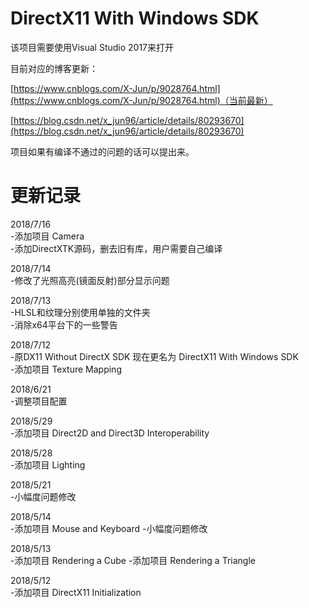 # DirectX11 With Windows SDK

该项目需要使用Visual Studio 2017来打开

目前对应的博客更新：

[https://www.cnblogs.com/X-Jun/p/9028764.html](https://www.cnblogs.com/X-Jun/p/9028764.html)（当前最新）

[https://blog.csdn.net/x_jun96/article/details/80293670](https://blog.csdn.net/x_jun96/article/details/80293670)

项目如果有编译不通过的问题的话可以提出来。

# 更新记录
2018/7/16</br>
-添加项目 Camera</br>
-添加DirectXTK源码，删去旧有库，用户需要自己编译

2018/7/14</br>
-修改了光照高亮(镜面反射)部分显示问题

2018/7/13</br>
-HLSL和纹理分别使用单独的文件夹</br>
-消除x64平台下的一些警告

2018/7/12</br>
-原DX11 Without DirectX SDK 现在更名为 DirectX11 With Windows SDK</br>
-添加项目 Texture Mapping

2018/6/21</br>
-调整项目配置

2018/5/29</br>
-添加项目 Direct2D and Direct3D Interoperability

2018/5/28</br>
-添加项目 Lighting

2018/5/21</br>
-小幅度问题修改

2018/5/14</br>
-添加项目 Mouse and Keyboard
-小幅度问题修改

2018/5/13</br>
-添加项目 Rendering a Cube
-添加项目 Rendering a Triangle

2018/5/12</br>
-添加项目 DirectX11 Initialization


